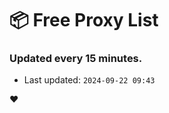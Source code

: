 # :package: Free Proxy List
### Updated every 15 minutes.

- Last updated: `2024-09-22 09:43`

:heart:
